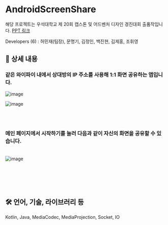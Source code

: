# AndroidScreenShare

해당 프로젝트는 우석대학교 제 20회 캡스톤 및 어드벤처 디자인 경진대회 출품작입니다. 
[PPT 링크](https://docs.google.com/presentation/d/e/2PACX-1vQkQWwCJaNtDSIpfb8jo0h_svW8JHf1ryT_riaBb-AGCHhqzH2W7JHwnS6BlWzyFByF6WN9n76lNJ4h/pub?start=false&loop=false&delayms=3000)

Developers (6) : 허민재(팀장), 문명기, 김정인, 백진현, 김제홍, 조휘영

## 📖 상세 내용

### 같은 와이파이 내에서 상대방의 IP 주소를 사용해 1:1 화면 공유하는 앱입니다.

![image](https://github.com/MJH39088/AndroidScreenSharePj/assets/104211982/2f582f59-f0ea-4ef9-a66e-295fab3dceaf)

![image](https://github.com/MJH39088/AndroidScreenSharePj/assets/104211982/1b9aa6ca-fd42-4c2e-b382-b7aee57b27f4)

<br><br>
### 메인 페이지에서 시작하기를 눌러 다음과 같이 자신의 화면을 공유할 수 있습니다.<br><br>

![image](https://github.com/MJH39088/AndroidScreenSharePj/assets/104211982/5749eed5-cfd1-453c-b4c9-3bc755852670)

<br><br><br><br>
## 🛠️ 언어, 기술, 라이브러리 등

Kotlin, Java, MediaCodec, MediaProjection, Socket, IO

<br><br><br><br>

